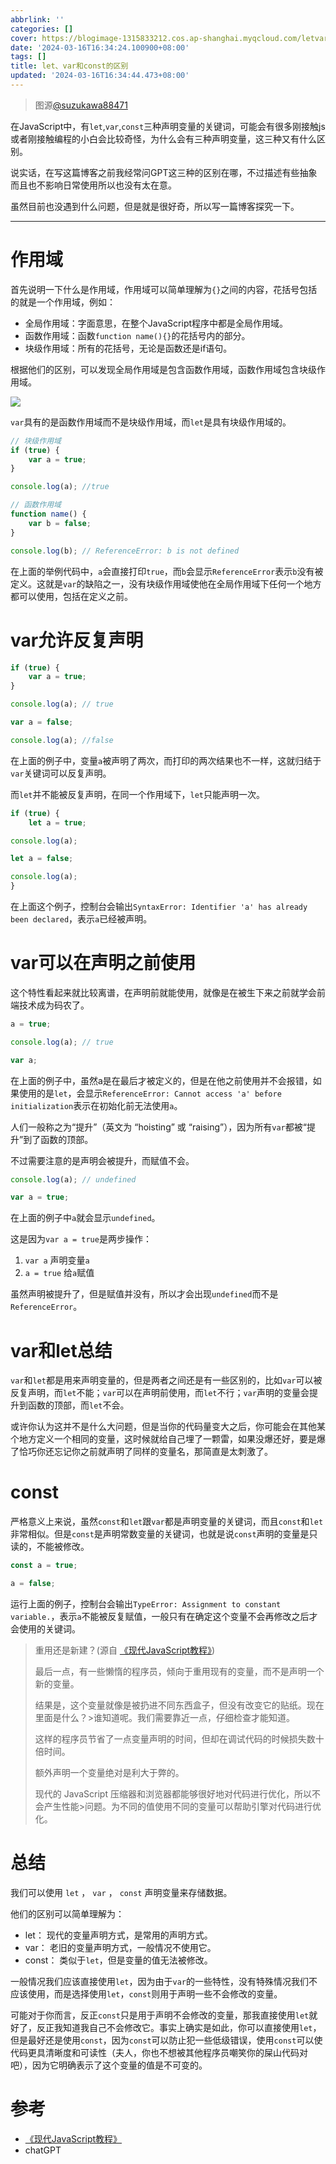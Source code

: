 ```yaml
---
abbrlink: ''
categories: []
cover: https://blogimage-1315833212.cos.ap-shanghai.myqcloud.com/letvarconst/cover.webp
date: '2024-03-16T16:34:24.100900+08:00'
tags: []
title: let、var和const的区别
updated: '2024-03-16T16:34:44.473+08:00'
---
```


> 图源[@suzukawa88471](https://x.com/suzukawa88471/status/1768775767046156740?s=20)

在JavaScript中，有`let`,`var`,`const`三种声明变量的关键词，可能会有很多刚接触js或者刚接触编程的小白会比较奇怪，为什么会有三种声明变量，这三种又有什么区别。

说实话，在写这篇博客之前我经常问GPT这三种的区别在哪，不过描述有些抽象而且也不影响日常使用所以也没有太在意。

虽然目前也没遇到什么问题，但是就是很好奇，所以写一篇博客探究一下。

---

# 作用域
首先说明一下什么是作用域，作用域可以简单理解为`{}`之间的内容，花括号包括的就是一个作用域，例如：

* 全局作用域：字面意思，在整个JavaScript程序中都是全局作用域。
* 函数作用域：函数`function name(){}`的花括号内的部分。
* 块级作用域：所有的花括号，无论是函数还是if语句。

根据他们的区别，可以发现全局作用域是包含函数作用域，函数作用域包含块级作用域。

<a href="https://blogimage-1315833212.cos.ap-shanghai.myqcloud.com/letvarconst/letvarconst1.png" data-fancybox data-caption="作用域包含关系">
  <img src="https://blogimage-1315833212.cos.ap-shanghai.myqcloud.com/letvarconst/letvarconst1.png" />
</a>

`var`具有的是函数作用域而不是块级作用域，而`let`是具有块级作用域的。


``` javascript
// 块级作用域
if (true) {
    var a = true;
}

console.log(a); //true

// 函数作用域
function name() {
    var b = false;
}

console.log(b); // ReferenceError: b is not defined
```

在上面的举例代码中，`a`会直接打印`true`，而`b`会显示`ReferenceError`表示`b`没有被定义。这就是`var`的缺陷之一，没有块级作用域使他在全局作用域下任何一个地方都可以使用，包括在定义之前。

# var允许反复声明

``` javascript
if (true) {
    var a = true;
}

console.log(a); // true

var a = false;

console.log(a); //false
```

在上面的例子中，变量`a`被声明了两次，而打印的两次结果也不一样，这就归结于`var`关键词可以反复声明。

而`let`并不能被反复声明，在同一个作用域下，`let`只能声明一次。

``` javascript
if (true) {
    let a = true;

console.log(a);

let a = false;

console.log(a);
}
```

在上面这个例子，控制台会输出`SyntaxError: Identifier 'a' has already been declared`，表示`a`已经被声明。

# var可以在声明之前使用

这个特性看起来就比较离谱，在声明前就能使用，就像是在被生下来之前就学会前端技术成为码农了。

``` javascript
a = true;

console.log(a); // true

var a;
```

在上面的例子中，虽然a是在最后才被定义的，但是在他之前使用并不会报错，如果使用的是`let`，会显示`ReferenceError: Cannot access 'a' before initialization`表示在初始化前无法使用`a`。

人们一般称之为“提升”（英文为 “hoisting” 或 “raising”），因为所有`var`都被“提升”到了函数的顶部。

不过需要注意的是声明会被提升，而赋值不会。

``` javascript
console.log(a); // undefined

var a = true;
```

在上面的例子中`a`就会显示`undefined`。

这是因为`var a = true`是两步操作：

1. `var a` 声明变量`a`
2. `a = true` 给`a`赋值

虽然声明被提升了，但是赋值并没有，所以才会出现`undefined`而不是`ReferenceError`。

# var和let总结

`var`和`let`都是用来声明变量的，但是两者之间还是有一些区别的，比如`var`可以被反复声明，而`let`不能；`var`可以在声明前使用，而`let`不行；`var`声明的变量会提升到函数的顶部，而`let`不会。

或许你认为这并不是什么大问题，但是当你的代码量变大之后，你可能会在其他某个地方定义一个相同的变量，这时候就给自己埋了一颗雷，如果没爆还好，要是爆了恰巧你还忘记你之前就声明了同样的变量名，那简直是太刺激了。

# const

严格意义上来说，虽然`const`和`let`跟`var`都是声明变量的关键词，而且`const`和`let`非常相似。但是`const`是声明常数变量的关键词，也就是说`const`声明的变量是只读的，不能被修改。

``` javascript
const a = true;

a = false;
```

运行上面的例子，控制台会输出`TypeError: Assignment to constant variable.`，表示`a`不能被反复赋值，一般只有在确定这个变量不会再修改之后才会使用的关键词。

> 重用还是新建？(源自 [《现代JavaScript教程》](https://zh.javascript.info/variables#zheng-que-ming-ming-bian-liang))
>
>最后一点，有一些懒惰的程序员，倾向于重用现有的变量，而不是声明一个新的变量。
>
> 结果是，这个变量就像是被扔进不同东西盒子，但没有改变它的贴纸。现在里面是什么？>谁知道呢。我们需要靠近一点，仔细检查才能知道。
>
> 这样的程序员节省了一点变量声明的时间，但却在调试代码的时候损失数十倍时间。
>
> 额外声明一个变量绝对是利大于弊的。
>
> 现代的 JavaScript 压缩器和浏览器都能够很好地对代码进行优化，所以不会产生性能>问题。为不同的值使用不同的变量可以帮助引擎对代码进行优化。

# 总结

我们可以使用 `let` ， `var` ， `const` 声明变量来存储数据。

他们的区别可以简单理解为：

* let： 现代的变量声明方式，是常用的声明方式。
* var： 老旧的变量声明方式，一般情况不使用它。
* const： 类似于`let`，但是变量的值无法被修改。

一般情况我们应该直接使用`let`，因为由于`var`的一些特性，没有特殊情况我们不应该使用，而是选择使用`let`，`const`则用于声明一些不会修改的变量。

可能对于你而言，反正`const`只是用于声明不会修改的变量，那我直接使用`let`就好了，反正我知道我自己不会修改它。事实上确实是如此，你可以直接使用`let`，但是最好还是使用`const`，因为`const`可以防止犯一些低级错误，使用`const`可以使代码更具清晰度和可读性（夫人，你也不想被其他程序员嘲笑你的屎山代码对吧），因为它明确表示了这个变量的值是不可变的。

# 参考

* [《现代JavaScript教程》](https://chat.openai.com/)
* chatGPT